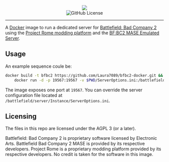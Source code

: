 <div align="center">
  <img src="https://shared.steamstatic.com/store_item_assets/steam/apps/24960/header.jpg"/>
  <br/>
  <img alt="GitHub License" src="https://img.shields.io/github/license/Laura7089/bfbc2-docker">
</div>

---

A [Docker](https://www.docker.com) image to run a dedicated server for [Battlefield: Bad Company 2](https://en.wikipedia.org/wiki/Battlefield:_Bad_Company_2) using the [Project Rome modding platform](https://veniceunleashed.net/project-rome) and the [BF:BC2 MASE Emulated Server](https://sourceforge.net/projects/battlefieldbadcompany2mase/).

## Usage

An example sequence coule be:

```bash
docker build -t bfbc2 https://github.com/Laura7089/bfbc2-docker.git && \
    docker run -d -p 19567:19567 -v $PWD/ServerOptions.ini:/battlefield/server/Instance/ServerOptions.ini:ro bfbc2
```

The image exposes one port at `19567`.
You can override the server configuration file located at `/battlefield/server/Instance/ServerOptions.ini`.

## Licensing

The files in this repo are licensed under the AGPL 3 (or a later).

Battlefield: Bad Company 2 is proprietary software licensed by Electronic Arts.
Battlefield Bad Company 2 MASE is provided by its respective developers.
Project Rome is a proprietary modding platform provided by its respective developers.
No credit is taken for the software in this image.
